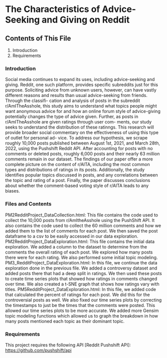 # The Characteristics of Advice-Seeking and Giving on Reddit

## Contents of This File
1. Introduction
2. Requirements

### Introduction
Social media continues to expand its uses, including advice-seeking and giving. Reddit, one such platform, provides specific subreddits just for this purpose. Soliciting advice from unknown users, however, can have vastly different reasons and results than usual advice-seeking from friends. Through the classifi- cation and analysis of posts in the subreddit r/AmITheAsshole, this study aims to understand what topics people might want anonymous advice for and how an online forum style of advice-giving potentially changes the type of advice given. Further, as posts in r/AmITheAsshole are given ratings through user com- ments, our study seeks to understand the distribution of these ratinngs. This research will provide broader social commentary on the effectiveness of using this type of outlet for personal ad- vice. To address our hypothesis, we scrape roughly 10,000 posts published between August 1st, 2021, and March 28th, 2022, using the Pushshift Reddit API. After accounting for posts with no comments or deleted posts, roughly 6,000 posts and their nearly 63 million comments remain in our dataset. The findings of our paper offer a more complete picture on the content of r/AITA, including the most common types and distributions of ratings in its posts. Additionally, the study identifies popular topics discussed in posts, and any correlations between the topic and rating of a post. Finally, the paper discusses conclusions about whether the comment-based voting style of r/AITA leads to any biases.

### Files and Contents
PM2RedditProject_DataCollection.html: This file contains the code used to collect the 10,000 posts from r/AmItheAsshole using the PushShift API. It also contains the code used to collect the 60 million comments and how we added them to the list of comments for each post. We then saved the post dataframe to a csv to be easily accessed in our data exploration.
PM2RedditProject_DataExploration.html: This file contains the initial data exploration. We added a column to the dataset to determine from the comments the overall rating of each post. We explored how many posts there were for each rating. We also performed some initial topic modeling.
PM3_RedditProject_DataExploration.html: In this file, we continue the data exploration done in the previous file. We added a controversy dataset and added posts there that had a deep split in ratings. We then used these posts to create time series plots that showed how ratings in comments changed over time. We also created a t-SNE graph that shows how ratings vary with titles.
PM5RedditProject_DataExploration.html: In this file, we added code that calculated the percent of ratings for each post. We did this for the controversial posts as well. We also fixed our time series plots by correcting the timestamps to just be the times that the comments were posted. This allowed our time series plots to be more accurate. We added more Gensim topic modeling functions which allowed us to graph the breakdown in how many posts mentioned each topic as their dominant topic.

### Requirements
This project requires the following API
[Reddit Pushshift API]: https://github.com/pushshift/api
